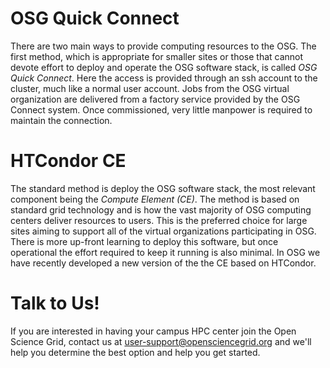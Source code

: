 [title]: - "Overview"

# OSG Quick Connect

There are two main ways to provide computing resources to the OSG. The
first method, which is appropriate for smaller sites or those that
cannot devote effort to deploy and operate the OSG software stack, is
called *OSG Quick Connect*. Here the access is provided through an ssh
account to the cluster, much like a normal user account.  Jobs from the
OSG virtual organization are delivered from a factory service provided
by the OSG Connect system. Once commissioned, very little manpower is
required to maintain the connection.

# HTCondor CE

The standard method is deploy the OSG software stack, the most relevant
component being the *Compute Element (CE)*. The method is based on
standard grid technology and is how the vast majority of OSG computing
centers deliver resources to users.  This is the preferred choice
for large sites aiming to support all of the virtual organizations
participating in OSG. There is more up-front learning to deploy this
software, but once operational the effort required to keep it running is
also minimal. In OSG we have recently developed a new version of the the
CE based on HTCondor.

# Talk to Us!

If you are interested in having your campus HPC
center join the Open Science Grid, contact us at
[user-support@opensciencegrid.org](mailto:user-support@opensciencegrid.org)
and we'll help you determine the best option and help you get
started.
